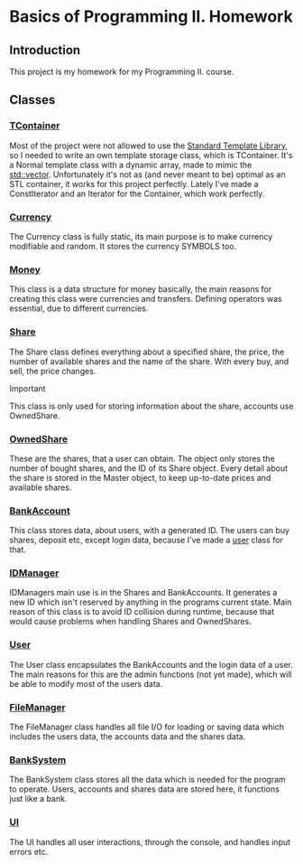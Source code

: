 # Basics of Programming II. Homework

## Introduction

This project is my homework for my Programming II. course.

## Classes

### [TContainer](headers/TContainer.hpp)

Most of the project were not allowed to use
the [Standard Template Library](https://www.geeksforgeeks.org/the-c-standard-template-library-stl/),
so I needed to write an own template storage class, which is TContainer.
It's a Normal template class with a dynamic array, made to mimic
the [std::vector](https://en.cppreference.com/w/cpp/container/vector).
Unfortunately it's not as (and never meant to be) optimal as an STL container, it works for this project perfectly.
Lately I've made a ConstIterator and an Iterator for the Container, which work perfectly.

### [Currency](headers/Currency.hpp)

The Currency class is fully static, its main purpose is to make currency modifiable
and random. It stores the currency SYMBOLS too.

### [Money](headers/Money.hpp)

This class is a data structure for money basically, the main reasons for
creating this class were currencies and transfers. Defining operators was
essential, due to different currencies.

### [Share](headers/Share.hpp)

The Share class defines everything about a specified share, the price, the number of
available shares and the name of the share. With every buy, and sell, the price changes.

> [!IMPORTANT]
> This class is only used for storing information about the share, accounts use OwnedShare.

### [OwnedShare](headers/Share.hpp)

These are the shares, that a user can obtain. The object only stores the number of bought shares, and the ID
of its Share object. Every detail about the share is stored in the Master object, to keep up-to-date prices and
available shares.

### [BankAccount](headers/BankAccount.hpp)

This class stores data, about users, with a generated ID. The users can buy shares, deposit etc, except login data,
because I've made a [user](headers/User.hpp) class for that.

### [IDManager](headers/IDManager.hpp)

IDManagers main use is in the Shares and BankAccounts. It generates a new ID which isn't reserved by anything in the 
programs current state. Main reason of this class is to avoid ID collision during runtime, because that would cause
problems when handling Shares and OwnedShares.


### [User](headers/User.hpp)

The User class encapsulates the BankAccounts and the login data of a user. The main reasons for this are the admin
functions (not yet made), which will be able to modify most of the users data.

### [FileManager](headers/FileManager.hpp)

The FileManager class handles all file I/O for loading or saving data which includes the users data, the accounts data
and the shares data.

### [BankSystem](headers/BankSystem.hpp)

The BankSystem class stores all the data which is needed for the program to operate. Users, accounts and shares data are
stored here, it functions just like a bank.

### [UI](headers/UI.hpp)

The UI handles all user interactions, through the console, and handles input errors etc.






